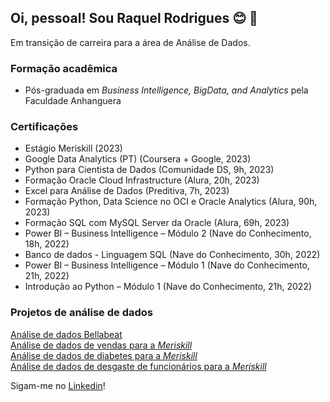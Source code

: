 ## Oi, pessoal! Sou Raquel Rodrigues :blush: :wave:

Em transição de carreira para a área de Análise de Dados. 

### Formação acadêmica

- Pós-graduada em *Business Intelligence, BigData, and Analytics* pela Faculdade Anhanguera
  
### Certificações

- Estágio Meriskill (2023)
- Google Data Analytics (PT) (Coursera + Google, 2023)
- Python para Cientista de Dados (Comunidade DS, 9h, 2023)
- Formação Oracle Cloud Infrastructure (Alura, 20h, 2023)
- Excel para Análise de Dados (Preditiva, 7h, 2023)
- Formação Python, Data Science no OCI e Oracle Analytics (Alura, 90h, 2023)
- Formação SQL com MySQL Server da Oracle (Alura, 69h, 2023)
- Power BI – Business Intelligence – Módulo 2 (Nave do Conhecimento, 18h, 2022)
- Banco de dados - Linguagem SQL (Nave do Conhecimento, 30h, 2022)
- Power BI – Business Intelligence – Módulo 1 (Nave do Conhecimento, 21h, 2022)
- Introdução ao Python – Módulo 1 (Nave do Conhecimento, 21h, 2022)

### Projetos de análise de dados

[Análise de dados Bellabeat](https://github.com/raquel0685/bellabeat_analysis)  
[Análise de dados de vendas para a *Meriskill*](https://github.com/raquel0685/sales_analysis_project)  
[Análise de dados de diabetes para a *Meriskill*](https://github.com/raquel0685/diabetes_project)  
[Análise de dados de desgaste de funcionários para a *Meriskill*](https://github.com/raquel0685/hr_attrition_analysis)  

Sigam-me no [Linkedin](https://www.linkedin.com/in/raquelrs-dev/)!


